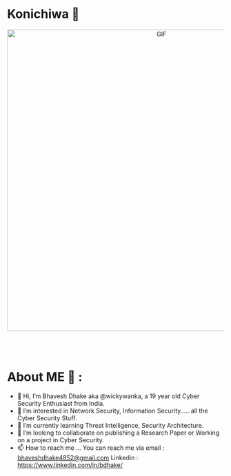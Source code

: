 # Konichiwa 👋

<div align="center">
<img hight="300" width="700" alt="GIF" align="center" src="https://github.com/Xx-Ashutosh-xX/Xx-Ashutosh-xX/blob/master/assets/208593.gif">
</div>

</br>
</br>
</br>


# About ME 💬 :

- 👋 Hi, I’m Bhavesh Dhake aka @wickywanka, a 19 year old Cyber Security Enthusiast from India.
- 👀 I’m interested in Network Security, Information Security.....   all the Cyber Security Stuff.
- 🌱 I’m currently learning Threat Intelligence, Security Architecture.
- 💞️ I’m looking to collaborate on publishing a Research Paper or Working on a project in Cyber Security.
- 📫 How to reach me ...
          You can reach me via email : bhaveshdhake4852@gmail.com
          Linkedin : https://www.linkedin.com/in/bdhake/


<!---
johnwick206/johnwick206 is a ✨ special ✨ repository because its `README.md` (this file) appears on your GitHub profile.
You can click the Preview link to take a look at your changes.
--->
